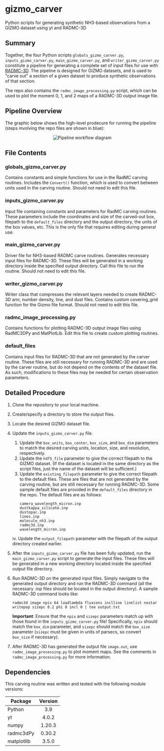 # gizmo_carver

Python scripts for generating synthetic NH3-based observations from a GIZMO dataset
using yt and RADMC-3D

## Summary

Together, the four Python scripts `globals_gizmo_carver.py`, `inputs_gizmo_carver.py`, 
`main_gizmo_carver.py`, and `writer_gizmo_carver.py` constitute a pipeline for
generating a complete set of input files for use with [RADMC-3D](https://www.ita.uni-heidelberg.de/~dullemond/software/radmc-3d/description.php).
The pipeline is designed for GIZMO datasets, and is used to "carve out"
a section of a given dataset to produce synthetic observations of that section.

The repo also contains the `radmc_image_processing.py` script, which can be 
used to plot the moment 0, 1, and 2 maps of a RADMC-3D output image file.

## Pipeline Overview


The graphic below shows the high-level prodecure for running the pipeline (steps 
involving the repo files are shown in blue):

<p align="center"><img src="https://github.com/seafen7/gizmo_carver/blob/dev/doc/_static/pipeline_workflow.jpg?raw=true" alt="Pipeline workflow diagram"></p>

## File Contents

### globals_gizmo_carver.py

Contains constants and simple functions for use in the RadMC carving routines. Includes
the `Convert()` function, which is used to convert between units used in the carving 
routine. Should not need to edit this file.

### inputs_gizmo_carver.py

Input file containing constants and parameters for RadMC carving routines. These parameters 
include the coordinates and size of the carved-out box, filepath to the `default_files` 
directory and the output directory, the units of the box values, etc. This is the only 
file that requires editing during general use. 

### main_gizmo_carver.py

Driver file for NH3-based RADMC carve routines. Generates necessary input files 
for RADMC-3D. These files will be generated in a working directory inside the 
specified output directory. Call this file to run the routine. 
Should not need to edit this file.

### writer_gizmo_carver.py

Writer class that compresses the relevant layers needed to create RADMC-3D 
amr, number density, line, and dust files. Contains custom covering_grid
function for the Gizmo file format. Should not need to edit this file.

### radmc_image_processing.py

Contains functions for plotting RADMC-3D output image files using RadMC3DPy 
and MatPlotLib. Edit this file to create custom plotting routines.

### default_files

Contains input files for RADMC-3D that are not generated by the carver routine.
These files are still necessary for running RADMC-3D and are used by the carver routine, 
but do not depend on the contents of the dataset file. As such, modifications to 
these files may be needed for certain observation parameters.

## Detailed Procedure

1. Clone the repository to your local machine.
1. Create/specify a directory to store the output files.
1. Locate the desired GIZMO dataset file.
1. Update the `inputs_gizmo_carver.py` file.
    1. Update the `box_units`, `box_center`, `box_size`, and `box_dim` parameters
    to match the desired carving units, location, size, and resolution, respectively.
    1. Update the `hdf5_file` parameter to give the correct filepath to the GIZMO
    dataset. (If the dataset is located in the same directory as the script files, 
    just the name of the dataset will be sufficient.)
    1. Update the `existing_filepath` parameter to give the correct filepath to the
    default files. These are files that are not generated by the carving routine, but
    are still necessary for running RADMC-3D. Some sample default files are provided
    in the `default_files` directory in the repo. The default files are as follows:
        ```
        camera_wavelength_micron.inp
        dustkappa_silicate.inp
        dustopac.inp
        lines.inp
        molecule_nh3.inp
        radmc3d.inp
        wavelength_micron.inp
        ```
    iv. Update the `output_filepath` parameter with the filepath of the output directory
    created earlier.
    
1. After the `inputs_gizmo_carver.py` file has been fully updated, run the 
`main_gizmo_carver.py` script to generate the input files. These files will be generated
in a new working directory located inside the specified output file directory.
1. Run RADMC-3D on the generated input files. Simply navigate to the generated output 
directory and run the RADMC-3D command (all the necessary .inp files should be located
in the output directory). A sample RADMC-3D command looks like:

    ```
    radmc3d image npix 64 loadlambda fluxcons inclline linelist nostar writepop sizepc 0.2 phi 0 incl 0 | tee output.txt
    ``` 
    **Important**: Ensure that the `npix` and `sizepc` parameters match up with those found in the 
    `inputs_gizmo_carver.py` file! Specifically, `npix` should match the `box_dim` parameter, and
    `sizepc` should match the `box_size` parameter (`sizepc` must be given in units of parsecs, so 
    convert `box_size` if necessary).

1. After RADMC-3D has generated the output file `image.out`, use `radmc_image_processing.py` to 
plot moment maps. See the comments in `radmc_image_processing.py` for more information.
        
## Dependencies

This carving routine was written and tested with the following module versions:

| Package       | Version       |
| ------------- |:-------------:|
| Python        | 3.9           |
| yt            | 4.0.2         |
| numpy         | 1.20.3        |
| radmc3dPy     | 0.30.2        |
| matplotlib    | 3.5.0         |


